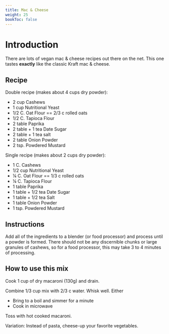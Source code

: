 ```yaml
---
title: Mac & Cheese
weight: 25
bookToc: false
---
```


# Introduction

There are lots of vegan mac & cheese recipes out there on the net.
This one tastes **exactly** like the classic Kraft mac & cheese.

## Recipe

Double recipe (makes about 4 cups dry powder):

- 2 cup Cashews
- 1 cup Nutritional Yeast
- 1/2 C. Oat Flour == 2/3 c rolled oats
- 1/2 C. Tapioca Flour
- 2 table Paprika
- 2 table + 1 tea Date Sugar
- 2 table + 1 tea salt
- 2 table Onion Powder
- 2 tsp. Powdered Mustard

Single recipe (makes about 2 cups dry powder):

- 1 C. Cashews
- 1/2 cup Nutritional Yeast
- ¼ C. Oat Flour == 1/3 c rolled oats
- ¼ C. Tapioca Flour
- 1 table Paprika
- 1 table + 1/2 tea Date Sugar
- 1 table + 1/2 tea Salt
- 1 table Onion Powder
- 1 tsp. Powdered Mustard

## Instructions

Add all of the ingredients to a blender (or food processor) and process until a powder is formed.
There should not be any discernible chunks or large granules of cashews, so for a food processor, this may take 3 to 4 minutes of processing.

## How to use this mix

Cook 1 cup of dry macaroni (130g) and drain.

Combine 1/3 cup mix with 2/3 c water.
Whisk well. Either
- Bring to a boil and simmer for a minute
- Cook in microwave

Toss with hot cooked macaroni.

Variation: Instead of pasta, cheese-up your favorite vegetables.
